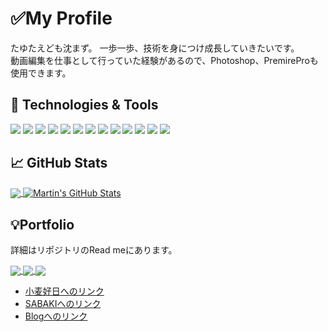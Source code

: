 # ✅My Profile 
たゆたえども沈まず。 一歩一歩、技術を身につけ成長していきたいです。<br/>
動画編集を仕事として行っていた経験があるので、Photoshop、PremireProも使用できます。

## 🔧 Technologies & Tools
![](https://img.shields.io/badge/UI-Figma-informational?style=flat&logo=figma&logoColor=white&color=2bbc8a)
![](https://img.shields.io/badge/UI-adobeXD-informational?style=flat&logo=heroui&logoColor=white&color=2bbc8a)
![](https://img.shields.io/badge/Editor-VScode-informational?style=flat&logo=intellijidea&logoColor=white&color=2bbc8a)
![](https://img.shields.io/badge/Code-Vue-informational?style=flat&logo=vuedotjs&logoColor=white&color=2bbc8a)
![](https://img.shields.io/badge/Code-Vuetify-informational?style=flat&logo=vuetify&logoColor=white&color=2bbc8a)
![](https://img.shields.io/badge/Code-Nuxt-informational?style=flat&logo=nuxt&logoColor=white&color=2bbc8a)
![](https://img.shields.io/badge/Code-Ruby-informational?style=flat&logo=ruby&logoColor=white&color=2bbc8a)
![](https://img.shields.io/badge/Code-Ruby%20on%20Rails-informational?style=flat&logo=rubyonrails&logoColor=white&color=2bbc8a)
![](https://img.shields.io/badge/Code-JavaScript-informational?style=flat&logo=javascript&logoColor=white&color=2bbc8a)
![](https://img.shields.io/badge/Code-TypeScript-informational?style=flat&logo=typescript&logoColor=white&color=2bbc8a)
![](https://img.shields.io/badge/CMS-WordPress-informational?style=flat&logo=wordpress&logoColor=white&color=2bbc8a)
![](https://img.shields.io/badge/Tool-Photoshop-informational?style=flat&logo=affinityphoto&logoColor=white&color=2bbc8a)
![](https://img.shields.io/badge/Tool-PremirePro-informational?style=flat&logo=affinityphoto&logoColor=white&color=2bbc8a)

## 📈 GitHub Stats
<a href="https://github.com/MartinHeinz/MartinHeinz">
  <img align="center" src="https://github-readme-stats.vercel.app/api/top-langs/?username=Kanta0926&hide=java,html,tex&title_color=ffffff&text_color=c9cacc&icon_color=2bbc8a&bg_color=1d1f21&langs_count=3" />
</a>
<a href="https://github.com/MartinHeinz/MartinHeinz">
  <img align="center" src="https://github-readme-stats.vercel.app/api?username=Kanta0926&show_icons=true&line_height=27&count_private=true&title_color=ffffff&text_color=c9cacc&icon_color=2bbc8a&bg_color=1d1f21" alt="Martin's GitHub Stats" />
</a>

## 💡Portfolio
詳細はリポジトリのRead meにあります。<br/>

<a href="https://github.com/Kanta0926/komugi-site.git">
  <img align="center" src="https://github-readme-stats.vercel.app/api/pin/?username=Kanta0926&repo=komugi-site&title_color=ffffff&text_color=c9cacc&icon_color=2bbc8a&bg_color=1d1f21" />
</a>

<a href="https://github.com/Kanta0926/sabaki-project.git">
  <img align="center" src="https://github-readme-stats.vercel.app/api/pin/?username=Kanta0926&repo=sabaki-project&title_color=ffffff&text_color=c9cacc&icon_color=2bbc8a&bg_color=1d1f21" />
</a>


<a href="https://github.com/Kanta0926/my-blog.git">
  <img align="center" src="https://github-readme-stats.vercel.app/api/pin/?username=Kanta0926&repo=my-blog&title_color=ffffff&text_color=c9cacc&icon_color=2bbc8a&bg_color=1d1f21" />
</a>

 - [小麦好日へのリンク](https://kancha.org/komugi-site/)
 - [SABAKIへのリンク](https://kancha.org/sabaki-project)
 - [Blogへのリンク](https://kancha.org/blog)
